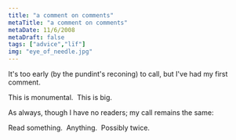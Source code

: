 ```yaml
---
title: "a comment on comments"
metaTitle: "a comment on comments"
metaDate: 11/6/2008
metaDraft: false
tags: ["advice","lïf"]
img: "eye_of_needle.jpg"
---
```


It's too early (by the pundint's reconing) to call, but I've had my first comment.

This is monumental.  This is big.

As always, though I have no readers; my call remains the same:

Read something.  Anything.  Possibly twice.
